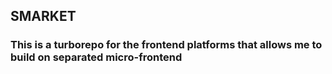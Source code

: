 ## SMARKET

### This is a turborepo for the frontend platforms that allows me to build on separated micro-frontend
